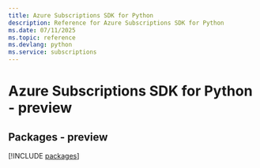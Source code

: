 ```yaml
---
title: Azure Subscriptions SDK for Python
description: Reference for Azure Subscriptions SDK for Python
ms.date: 07/11/2025
ms.topic: reference
ms.devlang: python
ms.service: subscriptions
---
```

# Azure Subscriptions SDK for Python - preview
## Packages - preview
[!INCLUDE [packages](subscriptions-index.md)]